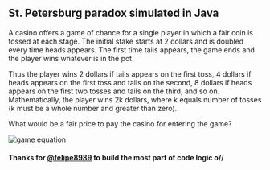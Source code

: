 ## St. Petersburg paradox simulated in Java


A casino offers a game of chance for a single player in which a fair coin is tossed at each stage. The initial stake starts
at 2 dollars and is doubled every time heads appears. The first time tails appears, the game ends and the player wins whatever
is in the pot. 

Thus the player wins 2 dollars if tails appears on the first toss, 4 dollars if heads appears on the first toss
and tails on the second, 8 dollars if heads appears on the first two tosses and tails on the third, and so on. Mathematically, the
player wins 2k dollars, where k equals number of tosses (k must be a whole number and greater than zero).

What would be a fair price to pay the casino for entering the game?


![game equation](https://wikimedia.org/api/rest_v1/media/math/render/svg/390a558e36bf7a52d0bca83b14fcefb16723fee8)

#### Thanks for [@felipe8989](https://github.com/felipe8989) to build the most part of code logic o// 
